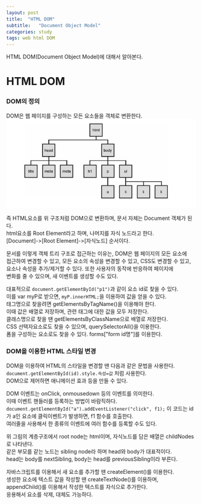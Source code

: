 ```yaml
---
layout: post
title:  "HTML DOM"
subtitle:   "Document Object Model"
categories: study
tags: web html DOM
---
```


HTML DOM(Document Object Model)에 대해서 알아본다.

# HTML DOM

### DOM의 정의

DOM은 웹 페이지를 구성하는 모든 요소들을 객체로 변환한다.
![DOM](/assets/img/dom.JPG)

즉 HTML요소를 위 구조처럼 DOM으로 변환하며, 문서 자체는 Document 객체가 된다.  
html요소를 Root Element라고 하며, 나머지를 자식 노드라고 한다.  
[Document]->[Root Element]->[자식노드] 순서이다.

문서를 이렇게 객체 트리 구조로 접근하는 이유는, DOM은 웹 페이지의 모든 요소에  
접근하여 변경할 수 있고, 모든 요소의 속성을 변경할 수 있고, CSS도 변경할 수 있고,  
요소나 속성을 추가/제거할 수 있다. 또한 사용자의 동작에 반응하여 페이지에  
변화를 줄 수 있으며, 새 이벤트를 생성할 수도 있다.  

대표적으로 `document.getElementById("p1")`과 같이 요소 id로 찾을 수 있다.  
이를 var myP로 받으면, `myP.innerHTML;`을 이용하여 값을 얻을 수 있다.  
태그명으로 찾을려면 getElementsByTagName()을 이용해야 한다.  
이때 값은 배열로 저장하며, 관련 태그에 대한 값을 모두 저장한다.  
클래스명으로 찾을 땐 getElementsByClassName으로 배열로 저장한다.  
CSS 선택자요소로도 찾을 수 있으며, querySelectorAll()을 이용한다.  
폼을 구성하는 요소로도 찾을 수 있다. forms["form id명"]를 이용한다.

### DOM을 이용한 HTML 스타일 변경

DOM을 이용하여 HTML의 스타일을 변경할 땐 다음과 같은 문법을 사용한다.  
`document.getElementById(id).style.속성=값` 처럼 사용한다.  
DOM으로 제어하면 애니메이션 효과 등을 만들 수 있다.  

DOM 이벤트는 onClick, onmousedown 등의 이벤트를 의미한다.  
이때 이벤트 핸들러를 등록하는 방법이 바람직하다.  
`document.getElementById("a").addEventListener("click", f1);`
이 코드는 id가 a인 요소에 클릭이벤트가 발생하면, f1 함수를 호출한다.  
여러줄을 사용해서 한 종류의 이벤트에 여러 함수를 등록할 수도 있다.  

위 그림의 계층구조에서 root node는 html이며, 자식노드를 담은 배열은 childNodes로 나타낸다.  
같은 부모를 같는 노드는 sibling node라 하며 head와 body가 대표적이다.  
head는 body를 nextSibling, body는 head를 previousSibling이라 부른다.  

자바스크립트를 이용해서 새 요소를 추가할 땐 createElement()를 이용한다.  
생성한 요소에 텍스트 값을 작성할 땐 createTextNode()를 이용하며,  
appendChild()를 이용해서 작성한 텍스트를 자식으로 추가한다.  
응용해서 요소를 삭제, 대체도 가능하다.
